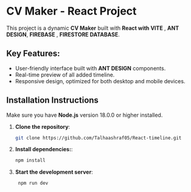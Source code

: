 # CV Maker - React Project

This project is a dynamic **CV Maker** built with **React with VITE** , **ANT DESIGN**, **FIREBASE** , **FIRESTORE
DATABASE**.

## Key Features:

- User-friendly interface built with **ANT DESIGN** components.
- Real-time preview of all added timeline.
- Responsive design, optimized for both desktop and mobile devices.

## Installation Instructions

Make sure you have **Node.js** version 18.0.0 or higher installed.

1. **Clone the repository**:
   ```bash
   git clone https://github.com/Talhaashraf05/React-timeline.git

2. **Install dependencies:**:
   ```bash
   npm install

3. **Start the development server**:
   ```bash
    npm run dev

